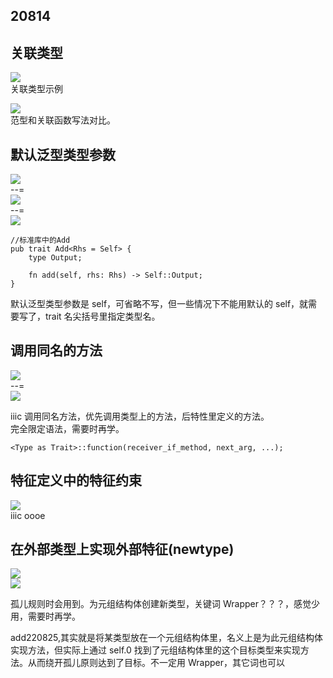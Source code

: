 ## 20814

## 关联类型

![](./img/2022-08-14-19-39-49.png)  
关联类型示例

![](./img/2022-08-14-19-41-31.png)  
范型和关联函数写法对比。

## 默认泛型类型参数

![](./img/2022-08-14-19-50-34.png)  
--=  
![](./img/2022-08-14-19-50-56.png)  
--=  
![](./img/2022-08-14-20-06-20.png)

```
//标准库中的Add
pub trait Add<Rhs = Self> {
    type Output;

    fn add(self, rhs: Rhs) -> Self::Output;
}
```

默认泛型类型参数是 self，可省略不写，但一些情况下不能用默认的 self，就需要写了，trait 名尖括号里指定类型名。

## 调用同名的方法

![](./img/2022-08-14-20-13-29.png)  
--=  
![](./img/2022-08-14-20-25-54.png)

iiic
调用同名方法，优先调用类型上的方法，后特性里定义的方法。  
完全限定语法，需要时再学。

```
<Type as Trait>::function(receiver_if_method, next_arg, ...);
```

## 特征定义中的特征约束

![](./img/2022-08-14-20-36-34.png)  
iiic
oooe

## 在外部类型上实现外部特征(newtype)

![](./img/2022-08-14-20-55-35.png)  
![](./img/2022-08-14-20-55-58.png)

孤儿规则时会用到。为元组结构体创建新类型，关键词 Wrapper？？？，感觉少用，需要时再学。

add220825,其实就是将某类型放在一个元组结构体里，名义上是为此元组结构体实现方法，但实际上通过 self.0 找到了元组结构体里的这个目标类型来实现方法。从而绕开孤儿原则达到了目标。不一定用 Wrapper，其它词也可以
